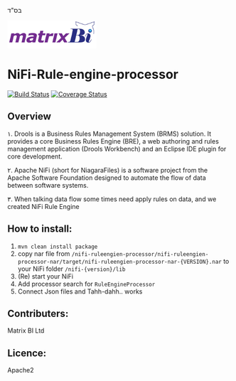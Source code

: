 בס"ד

[![MatrixBI](docs/matrixbi-logo.png)](http://www.matrixbi.co.il/)


# NiFi-Rule-engine-processor

[![Build Status](https://travis-ci.org/alefbt/NiFi-Rule-engine-processor.svg?branch=master)](https://travis-ci.org/alefbt/NiFi-Rule-engine-processor)
[![Coverage Status](https://coveralls.io/repos/github/alefbt/NiFi-Rule-engine-processor/badge.svg?branch=master)](https://coveralls.io/github/alefbt/NiFi-Rule-engine-processor?branch=master)

## Overview
١. Drools is a Business Rules Management System (BRMS) solution. It provides a core Business Rules Engine (BRE), a web authoring and rules management application (Drools Workbench) and an Eclipse IDE plugin for core development.

٢. Apache NiFi (short for NiagaraFiles) is a software project from the Apache Software Foundation designed to automate the flow of data between software systems. 

٣. When talking data flow some times need apply rules on data, and we created NiFi Rule Engine

## How to install:
1. `mvn clean install package`
2. copy nar file from `/nifi-ruleengien-processor/nifi-ruleengien-processor-nar/target/nifi-ruleengien-processor-nar-{VERSION}.nar` to your NiFi folder `/nifi-{version}/lib`
3. (Re) start your NiFi
4. Add processor search for `RuleEngineProcessor`
5. Connect Json files and Tahh-dahh.. works

## Contributers:
Matrix BI Ltd

## Licence:
Apache2
